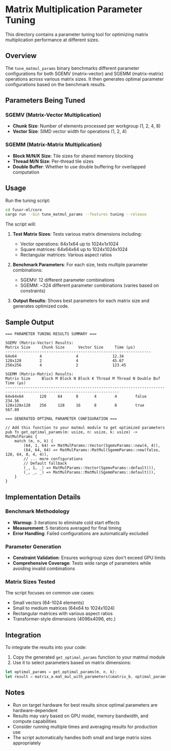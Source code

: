 # Matrix Multiplication Parameter Tuning

This directory contains a parameter tuning tool for optimizing matrix multiplication performance at different sizes.

## Overview

The `tune_matmul_params` binary benchmarks different parameter configurations for both SGEMV (matrix-vector) and SGEMM (matrix-matrix) operations across various matrix sizes. It then generates optimal parameter configurations based on the benchmark results.

## Parameters Being Tuned

### SGEMV (Matrix-Vector Multiplication)
- **Chunk Size**: Number of elements processed per workgroup (1, 2, 4, 8)
- **Vector Size**: SIMD vector width for operations (1, 2, 4)

### SGEMM (Matrix-Matrix Multiplication)
- **Block M/N/K Size**: Tile sizes for shared memory blocking
- **Thread M/N Size**: Per-thread tile sizes
- **Double Buffer**: Whether to use double buffering for overlapped computation

## Usage

Run the tuning script:

```bash
cd fusor-ml/core
cargo run --bin tune_matmul_params --features tuning --release
```

The script will:

1. **Test Matrix Sizes**: Tests various matrix dimensions including:
   - Vector operations: 64x1x64 up to 1024x1x1024
   - Square matrices: 64x64x64 up to 1024x1024x1024  
   - Rectangular matrices: Various aspect ratios

2. **Benchmark Parameters**: For each size, tests multiple parameter combinations:
   - SGEMV: 12 different parameter combinations
   - SGEMM: ~324 different parameter combinations (varies based on constraints)

3. **Output Results**: Shows best parameters for each matrix size and generates optimized code.

## Sample Output

```
=== PARAMETER TUNING RESULTS SUMMARY ===

SGEMV (Matrix-Vector) Results:
Matrix Size     Chunk Size      Vector Size     Time (μs)
----------------------------------------------------------------
64x64          4               4               12.34
128x128        2               4               45.67
256x256        4               2               123.45

SGEMM (Matrix-Matrix) Results:
Matrix Size     Block M Block N Block K Thread M Thread N Double Buf    Time (μs)
------------------------------------------------------------------------------------------------------------------------
64x64x64       128     64      8       4        4        false           234.56
128x128x128    256     128     16      8        8        true            567.89

=== GENERATED OPTIMAL PARAMETER CONFIGURATION ===

// Add this function to your matmul module to get optimized parameters
pub fn get_optimal_params(m: usize, n: usize, k: usize) -> MatMulParams {
    match (m, n, k) {
        (64, 1, 64) => MatMulParams::Vector(SgemvParams::new(4, 4)),
        (64, 64, 64) => MatMulParams::MatMul(SgemmParams::new(false, 128, 64, 8, 4, 4)),
        // ... more configurations
        // Default fallback
        (_, 1, _) => MatMulParams::Vector(SgemvParams::default()),
        (_, _, _) => MatMulParams::MatMul(SgemmParams::default()),
    }
}
```

## Implementation Details

### Benchmark Methodology
- **Warmup**: 3 iterations to eliminate cold start effects
- **Measurement**: 5 iterations averaged for final timing
- **Error Handling**: Failed configurations are automatically excluded

### Parameter Generation
- **Constraint Validation**: Ensures workgroup sizes don't exceed GPU limits
- **Comprehensive Coverage**: Tests wide range of parameters while avoiding invalid combinations

### Matrix Sizes Tested
The script focuses on common use cases:
- Small vectors (64-1024 elements)
- Small to medium matrices (64x64 to 1024x1024)
- Rectangular matrices with various aspect ratios
- Transformer-style dimensions (4096x4096, etc.)

## Integration

To integrate the results into your code:

1. Copy the generated `get_optimal_params` function to your matmul module
2. Use it to select parameters based on matrix dimensions:

```rust
let optimal_params = get_optimal_params(m, n, k);
let result = matrix_a.mat_mul_with_parameters(&matrix_b, optimal_params);
```

## Notes

- Run on target hardware for best results since optimal parameters are hardware-dependent
- Results may vary based on GPU model, memory bandwidth, and compute capabilities
- Consider running multiple times and averaging results for production use
- The script automatically handles both small and large matrix sizes appropriately